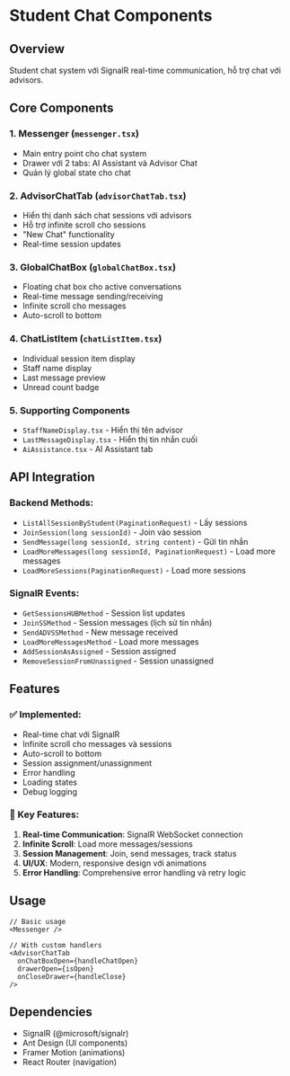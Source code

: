 # Student Chat Components

## Overview
Student chat system với SignalR real-time communication, hỗ trợ chat với advisors.

## Core Components

### 1. **Messenger** (`messenger.tsx`)
- Main entry point cho chat system
- Drawer với 2 tabs: AI Assistant và Advisor Chat
- Quản lý global state cho chat

### 2. **AdvisorChatTab** (`advisorChatTab.tsx`)
- Hiển thị danh sách chat sessions với advisors
- Hỗ trợ infinite scroll cho sessions
- "New Chat" functionality
- Real-time session updates

### 3. **GlobalChatBox** (`globalChatBox.tsx`)
- Floating chat box cho active conversations
- Real-time message sending/receiving
- Infinite scroll cho messages
- Auto-scroll to bottom

### 4. **ChatListItem** (`chatListItem.tsx`)
- Individual session item display
- Staff name display
- Last message preview
- Unread count badge

### 5. **Supporting Components**
- `StaffNameDisplay.tsx` - Hiển thị tên advisor
- `LastMessageDisplay.tsx` - Hiển thị tin nhắn cuối
- `AiAssistance.tsx` - AI Assistant tab

## API Integration

### Backend Methods:
- `ListAllSessionByStudent(PaginationRequest)` - Lấy sessions
- `JoinSession(long sessionId)` - Join vào session
- `SendMessage(long sessionId, string content)` - Gửi tin nhắn
- `LoadMoreMessages(long sessionId, PaginationRequest)` - Load more messages
- `LoadMoreSessions(PaginationRequest)` - Load more sessions

### SignalR Events:
- `GetSessionsHUBMethod` - Session list updates
- `JoinSSMethod` - Session messages (lịch sử tin nhắn)
- `SendADVSSMethod` - New message received
- `LoadMoreMessagesMethod` - Load more messages
- `AddSessionAsAssigned` - Session assigned
- `RemoveSessionFromUnassigned` - Session unassigned

## Features

### ✅ Implemented:
- Real-time chat với SignalR
- Infinite scroll cho messages và sessions
- Auto-scroll to bottom
- Session assignment/unassignment
- Error handling
- Loading states
- Debug logging

### 🎯 Key Features:
1. **Real-time Communication**: SignalR WebSocket connection
2. **Infinite Scroll**: Load more messages/sessions
3. **Session Management**: Join, send messages, track status
4. **UI/UX**: Modern, responsive design với animations
5. **Error Handling**: Comprehensive error handling và retry logic

## Usage

```tsx
// Basic usage
<Messenger />

// With custom handlers
<AdvisorChatTab 
  onChatBoxOpen={handleChatOpen}
  drawerOpen={isOpen}
  onCloseDrawer={handleClose}
/>
```

## Dependencies
- SignalR (@microsoft/signalr)
- Ant Design (UI components)
- Framer Motion (animations)
- React Router (navigation) 